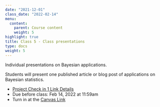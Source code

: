 ```yaml
---
date: "2021-12-01"
class_date: "2022-02-14"
menu:
  content:
    parent: Course content
    weight: 5
highlight: true
title: Class 5 - Class presentations
type: docs
weight: 5
---
```


Individual presentations on Bayesian applications.

Students will present one published article or blog post of applications on Bayesian statistics. 

* [Project Check in 1 Link Details](/assignment/01-project/)
* Due before class: Feb 14, 2022 at 11:59am
* Turn in at the [Canvas Link](https://uncc.instructure.com/courses/171000/assignments/1415489)